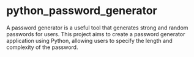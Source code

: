 # python_password_generator
A password generator is a useful tool that generates strong and random passwords for users. 
This project aims to create a password generator application using Python, allowing users to specify the length and complexity of the password.

